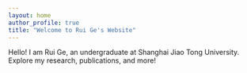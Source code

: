 ```yaml
---
layout: home
author_profile: true
title: "Welcome to Rui Ge's Website"
---
```

Hello! I am Rui Ge, an undergraduate at Shanghai Jiao Tong University. Explore my research, publications, and more!
